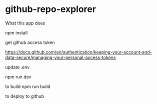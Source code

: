 # github-repo-explorer

What this app does

npm install

get github access token

https://docs.github.com/en/authentication/keeping-your-account-and-data-secure/managing-your-personal-access-tokens

update .env

npm run dev

to build npm run build

to deploy to github
